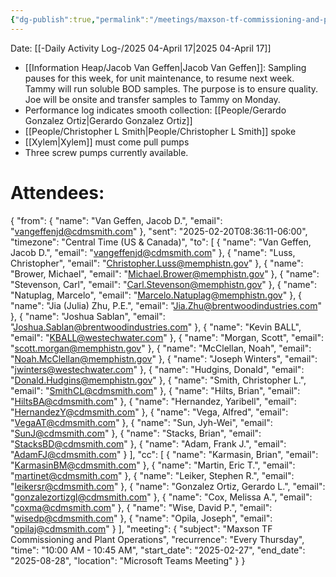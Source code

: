 ```yaml
---
{"dg-publish":true,"permalink":"/meetings/maxson-tf-commissioning-and-plant-operations-17-april-2025/","noteIcon":"","created":"2025-05-23T14:53:50.101-05:00"}
---
```


Date: [[-Daily Activity Log-/2025 04-April 17\|2025 04-April 17]]

- [[Information Heap/Jacob Van Geffen\|Jacob Van Geffen]]: Sampling pauses for this week, for unit maintenance, to resume next week. Tammy will run soluble BOD samples. The purpose is to ensure quality. Joe will be onsite and transfer samples to Tammy on Monday.
- Performance log indicates smooth collection: [[People/Gerardo Gonzalez Ortiz\|Gerardo Gonzalez Ortiz]]
- [[People/Christopher L Smith\|People/Christopher L Smith]] spoke
- [[Xylem\|Xylem]] must come pull pumps
- Three screw pumps currently available.




# Attendees:
{
  "from": {
    "name": "Van Geffen, Jacob D.",
    "email": "vangeffenjd@cdmsmith.com"
  },
  "sent": "2025-02-20T08:36:11-06:00",
  "timezone": "Central Time (US & Canada)",
  "to": [
    { "name": "Van Geffen, Jacob D.", "email": "vangeffenjd@cdmsmith.com" },
    { "name": "Luss, Christopher", "email": "Christopher.Luss@memphistn.gov" },
    { "name": "Brower, Michael", "email": "Michael.Brower@memphistn.gov" },
    { "name": "Stevenson, Carl", "email": "Carl.Stevenson@memphistn.gov" },
    { "name": "Natuplag, Marcelo", "email": "Marcelo.Natuplag@memphistn.gov" },
    { "name": "Jia (Julia) Zhu, P.E.", "email": "Jia.Zhu@brentwoodindustries.com" },
    { "name": "Joshua Sablan", "email": "Joshua.Sablan@brentwoodindustries.com" },
    { "name": "Kevin BALL", "email": "KBALL@westechwater.com" },
    { "name": "Morgan, Scott", "email": "scott.morgan@memphistn.gov" },
    { "name": "McClellan, Noah", "email": "Noah.McClellan@memphistn.gov" },
    { "name": "Joseph Winters", "email": "jwinters@westechwater.com" },
    { "name": "Hudgins, Donald", "email": "Donald.Hudgins@memphistn.gov" },
    { "name": "Smith, Christopher L.", "email": "SmithCL@cdmsmith.com" },
    { "name": "Hilts, Brian", "email": "HiltsBA@cdmsmith.com" },
    { "name": "Hernandez, Yaribell", "email": "HernandezY@cdmsmith.com" },
    { "name": "Vega, Alfred", "email": "VegaAT@cdmsmith.com" },
    { "name": "Sun, Jyh-Wei", "email": "SunJ@cdmsmith.com" },
    { "name": "Stacks, Brian", "email": "StacksBD@cdmsmith.com" },
    { "name": "Adam, Frank J.", "email": "AdamFJ@cdmsmith.com" }
  ],
  "cc": [
    { "name": "Karmasin, Brian", "email": "KarmasinBM@cdmsmith.com" },
    { "name": "Martin, Eric T.", "email": "martinet@cdmsmith.com" },
    { "name": "Leiker, Stephen R.", "email": "leikersr@cdmsmith.com" },
    { "name": "Gonzalez Ortiz, Gerardo L.", "email": "gonzalezortizgl@cdmsmith.com" },
    { "name": "Cox, Melissa A.", "email": "coxma@cdmsmith.com" },
    { "name": "Wise, David P.", "email": "wisedp@cdmsmith.com" },
    { "name": "Opila, Joseph", "email": "opilaj@cdmsmith.com" }
  ],
  "meeting": {
    "subject": "Maxson TF Commissioning and Plant Operations",
    "recurrence": "Every Thursday",
    "time": "10:00 AM - 10:45 AM",
    "start_date": "2025-02-27",
    "end_date": "2025-08-28",
    "location": "Microsoft Teams Meeting"
  }
}
